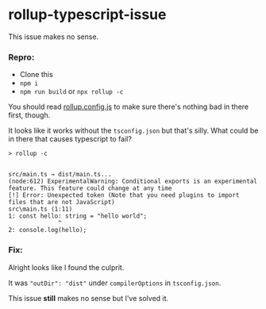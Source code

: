 # rollup-typescript-issue

This issue makes no sense.

### Repro:

- Clone this
- `npm i`
- `npm run build` or `npx rollup -c`

You should read [rollup.config.js](./rollup.config.js) to make sure there's
nothing bad in there first, though.

It looks like it works without the `tsconfig.json` but that's silly.
What could be in there that causes typescript to fail?

```
> rollup -c


src/main.ts → dist/main.ts...
(node:612) ExperimentalWarning: Conditional exports is an experimental feature. This feature could change at any time
[!] Error: Unexpected token (Note that you need plugins to import files that are not JavaScript)
src\main.ts (1:11)
1: const hello: string = "hello world";
              ^
2: console.log(hello);
```

### Fix:

Alright looks like I found the culprit.

It was `"outDir": "dist"` under `compilerOptions` in `tsconfig.json`.

This issue **still** makes no sense but I've solved it.
